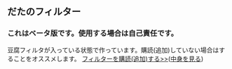 ## だたのフィルター
### これはベータ版です。使用する場合は自己責任です。  
豆腐フィルタが入っている状態で作っています。購読(追加)していない場合はすることをオススメします。
[フィルターを購読(追加)する>>](https://subscribe.adblockplus.org/?location=https://raw.githubusercontent.com/mirumoru/tdno_filter/main/Adblock_tdno.txt&title=ただのフィルター)([中身を見る](https://raw.githubusercontent.com/mirumoru/tdno_filter/main/Adblock_tdno.txt))  
